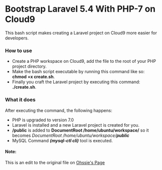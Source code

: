 # Bootstrap Laravel 5.4 With PHP-7 on Cloud9
This bash script makes creating a Laravel project on Cloud9 more easier for developers.

### How to use
- Create a PHP workspace on Cloud9, add the file to the root of your PHP project directory.
- Make the bash script executable by running this command like so: **chmod +x create.sh**.
- Finally you craft the Laravel project by executing this command: **./create.sh**.

### What it does
After executing the command, the following happens:

- PHP is upgraded to version 7.0
- Laravel is installed and a new Laravel project is created for you.
- **/public** is added to **DocumentRoot /home/ubuntu/workspace/** so it becomes *DocumentRoot /home/ubuntu/workspace/__public__*
- MySQL Command *__(mysql-ctl cli)__* tool is executed.

#### Note:
This is an edit to the original file on [Ohssie's Page](https://github.com/Ohssie/Crafting-a-Laravel-project-on-C9)
